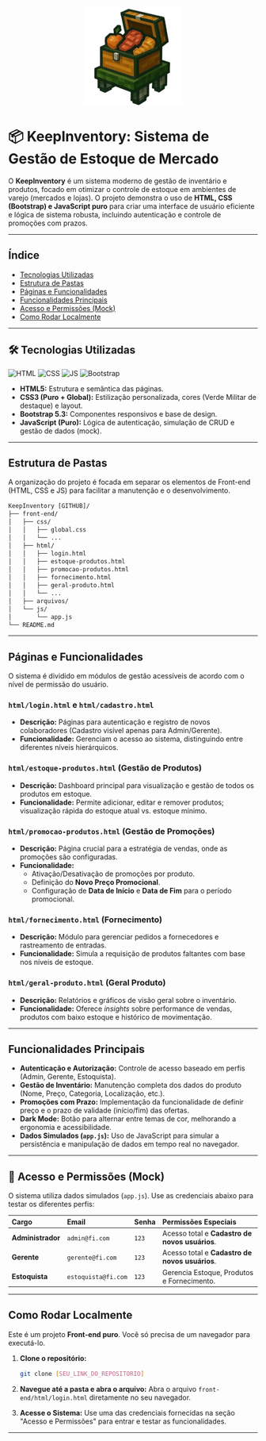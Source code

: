 <div align="center">
  <img src="front-end/arquivos/img/logo_keepinventory.png" alt="Logo KeepInventory" width="200">
</div>

# 📦 KeepInventory: Sistema de Gestão de Estoque de Mercado

O **KeepInventory** é um sistema moderno de gestão de inventário e produtos, focado em otimizar o controle de estoque em ambientes de varejo (mercados e lojas). O projeto demonstra o uso de **HTML, CSS (Bootstrap) e JavaScript puro** para criar uma interface de usuário eficiente e lógica de sistema robusta, incluindo autenticação e controle de promoções com prazos.

---

## Índice

- [Tecnologias Utilizadas](#tecnologias-utilizadas)
- [Estrutura de Pastas](#estrutura-de-pastas)
- [Páginas e Funcionalidades](#páginas-e-funcionalidades)
- [Funcionalidades Principais](#funcionalidades-principais)
- [Acesso e Permissões (Mock)](#acesso-e-permissões-mock)
- [Como Rodar Localmente](#como-rodar-localmente)

---

## 🛠️ Tecnologias Utilizadas
![HTML](https://img.shields.io/badge/HTML5-E34F26?style=for-the-badge&logo=html5&logoColor=white)
![CSS](https://img.shields.io/badge/CSS3-1572B6?style=for-the-badge&logo=css3&logoColor=white)
![JS](https://img.shields.io/badge/JavaScript-F7DF1E?style=for-the-badge&logo=javascript&logoColor=black)
![Bootstrap](https://img.shields.io/badge/Bootstrap-563D7C?style=for-the-badge&logo=bootstrap&logoColor=white)

* **HTML5:** Estrutura e semântica das páginas.
* **CSS3 (Puro + Global):** Estilização personalizada, cores (Verde Militar de destaque) e layout.
* **Bootstrap 5.3:** Componentes responsivos e base de design.
* **JavaScript (Puro):** Lógica de autenticação, simulação de CRUD e gestão de dados (mock).

---

## Estrutura de Pastas

A organização do projeto é focada em separar os elementos de Front-end (HTML, CSS e JS) para facilitar a manutenção e o desenvolvimento.

```
KeepInventory [GITHUB]/
├── front-end/              
│   ├── css/                
│   │   ├── global.css      
│   │   └── ...
│   ├── html/               
│   │   ├── login.html
│   │   ├── estoque-produtos.html
│   │   ├── promocao-produtos.html  
│   │   ├── fornecimento.html
│   │   ├── geral-produto.html
│   │   └── ...
│   ├── arquivos/           
│   └── js/                 
│       └── app.js          
└── README.md
```

---

## Páginas e Funcionalidades

O sistema é dividido em módulos de gestão acessíveis de acordo com o nível de permissão do usuário.

### `html/login.html` e `html/cadastro.html`
- **Descrição:** Páginas para autenticação e registro de novos colaboradores (Cadastro visível apenas para Admin/Gerente).
- **Funcionalidade:** Gerenciam o acesso ao sistema, distinguindo entre diferentes níveis hierárquicos.

### `html/estoque-produtos.html` (Gestão de Produtos)
- **Descrição:** Dashboard principal para visualização e gestão de todos os produtos em estoque.
- **Funcionalidade:** Permite adicionar, editar e remover produtos; visualização rápida do estoque atual vs. estoque mínimo.

### `html/promocao-produtos.html` (Gestão de Promoções)
- **Descrição:** Página crucial para a estratégia de vendas, onde as promoções são configuradas.
- **Funcionalidade:**
    - Ativação/Desativação de promoções por produto.
    - Definição do **Novo Preço Promocional**.
    - Configuração de **Data de Início** e **Data de Fim** para o período promocional.

### `html/fornecimento.html` (Fornecimento)
- **Descrição:** Módulo para gerenciar pedidos a fornecedores e rastreamento de entradas.
- **Funcionalidade:** Simula a requisição de produtos faltantes com base nos níveis de estoque.

### `html/geral-produto.html` (Geral Produto)
- **Descrição:** Relatórios e gráficos de visão geral sobre o inventário.
- **Funcionalidade:** Oferece *insights* sobre performance de vendas, produtos com baixo estoque e histórico de movimentação.

---

## Funcionalidades Principais

- **Autenticação e Autorização:** Controle de acesso baseado em perfis (Admin, Gerente, Estoquista).
- **Gestão de Inventário:** Manutenção completa dos dados do produto (Nome, Preço, Categoria, Localização, etc.).
- **Promoções com Prazo:** Implementação da funcionalidade de definir preço e o prazo de validade (início/fim) das ofertas.
- **Dark Mode:** Botão para alternar entre temas de cor, melhorando a ergonomia e acessibilidade.
- **Dados Simulados (`app.js`):** Uso de JavaScript para simular a persistência e manipulação de dados em tempo real no navegador.

---

## 🔑 Acesso e Permissões (Mock)

O sistema utiliza dados simulados (`app.js`). Use as credenciais abaixo para testar os diferentes perfis:

| Cargo | Email | Senha | Permissões Especiais |
| :--- | :--- | :--- | :--- |
| **Administrador** | `admin@fi.com` | `123` | Acesso total e **Cadastro de novos usuários**. |
| **Gerente** | `gerente@fi.com` | `123` | Acesso total e **Cadastro de novos usuários**. |
| **Estoquista** | `estoquista@fi.com` | `123` | Gerencia Estoque, Produtos e Fornecimento. |

---

## Como Rodar Localmente

Este é um projeto **Front-end puro**. Você só precisa de um navegador para executá-lo.

1.  **Clone o repositório:**
    ```bash
    git clone [SEU_LINK_DO_REPOSITORIO]
    ```

2.  **Navegue até a pasta e abra o arquivo:**
    Abra o arquivo `front-end/html/login.html` diretamente no seu navegador.

3.  **Acesse o Sistema:**
    Use uma das credenciais fornecidas na seção "Acesso e Permissões" para entrar e testar as funcionalidades.

---
